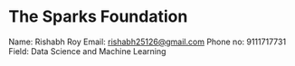 # The Sparks Foundation

Name: Rishabh Roy
Email: rishabh25126@gmail.com
Phone no: 9111717731
Field: Data Science and Machine Learning  